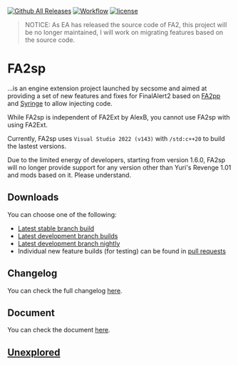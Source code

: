 [![Github All Releases](https://img.shields.io/github/downloads/secsome/FA2sp/total.svg?label=Downloads&style=flat-square)](https://github.com/secsome/FA2sp/releases)
[![Workflow](https://img.shields.io/github/actions/workflow/status/secsome/FA2sp/nighty.yml?label=Nighty%20Build&style=flat-square)](https://github.com/secsome/FA2sp/actions)
[![license](https://img.shields.io/github/license/secsome/FA2sp?label=License&style=flat-square)](https://www.gnu.org/licenses/agpl-3.0.en.html)

> NOTICE: As EA has released the source code of FA2, this project will be no longer maintained, I will work on migrating features based on the source code.

# FA2sp
...is an engine extension project launched by secsome and aimed at providing a set of new features and fixes for FinalAlert2 based on [FA2pp](https://github.com/secsome/FA2pp) and [Syringe](https://github.com/Ares-Developers/Syringe) to allow injecting code.

While FA2sp is independent of FA2Ext by AlexB, you cannot use FA2sp with using FA2Ext.

Currently, FA2sp uses `Visual Studio 2022 (v143)` with `/std:c++20` to build the lastest versions.

Due to the limited energy of developers, starting from version 1.6.0, FA2sp will no longer provide support for any version other than Yuri's Revenge 1.01 and mods based on it. Please understand.

Downloads
---------

You can choose one of the following:
- [Latest stable branch build](https://github.com/secsome/FA2sp/releases/latest)
- [Latest development branch builds](https://github.com/secsome/FA2sp/releases)
- [Latest development branch nightly](https://nightly.link/secsome/FA2sp/blob/develop/.github/workflows/nightly.yml)
- Individual new feature builds (for testing) can be found in [pull requests](https://github.com/secsome/FA2sp/pulls)

Changelog
---------

You can check the full changelog [here](./CHANGELOG.md).

Document
---------

You can check the document [here](./DOCUMENT.md).

[Unexplored](./UNEXPLORED.md)
---------